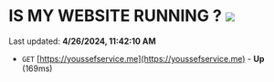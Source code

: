 # IS MY WEBSITE RUNNING ? [![](https://img.shields.io/static/v1?label=Sponsor&message=%E2%9D%A4&logo=GitHub&color=%23fe8e86)](https://github.com/sponsors/<username>)

Last updated: **4/26/2024, 11:42:10 AM**

- `GET` [https://youssefservice.me](https://youssefservice.me) - **Up** (169ms)
